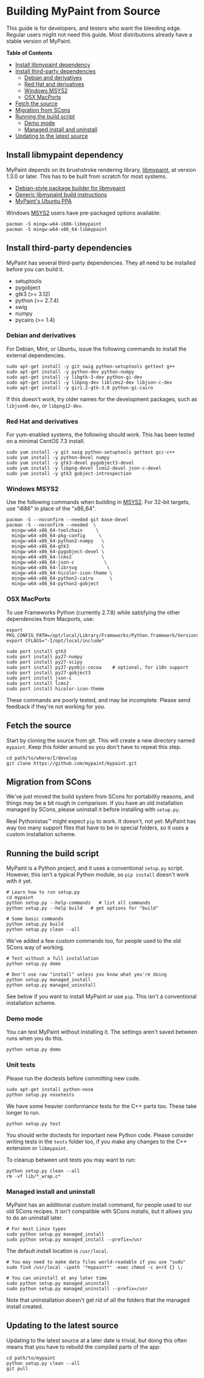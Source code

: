 # Building MyPaint from Source

This guide is for developers, and testers who want the bleeding edge.
Regular users might not need this guide. Most distributions already have
a stable version of MyPaint.

**Table of Contents**

* [Install libmypaint dependency](#install-libmypaint-dependency)
* [Install third-party dependencies](#install-third-party-dependencies)
  - [Debian and derivatives](#debian-and-derivatives)
  - [Red Hat and derivatives](#red-hat-and-derivatives)
  - [Windows MSYS2](#windows-msys2)
  - [OSX MacPorts](#osx-macports)
 * [Fetch the source](#fetch-the-source)
 * [Migration from SCons](#migration-from-scons)
 * [Running the build script](#running-the-build-script)
   - [Demo mode](#demo-mode)
   - [Managed install and uninstall](#managed-install-and-uninstall)
 * [Updating to the latest source](#updating-to-the-latest-source)

## Install libmypaint dependency

MyPaint depends on its brushstroke rendering library,
[libmypaint](https://github.com/mypaint/libmypaint),
at version 1.3.0 or later.
This has to be built from scratch for most systems.

* [Debian-style package builder for libmypaint][LIBDEB]
* [Generic libmypaint build instructions][LIB]
* [MyPaint's Ubuntu PPA][PPA]

Windows [MSYS2](http://msys2.org) users have pre-packaged options
available:

    pacman -S mingw-w64-i686-libmypaint
    pacman -S mingw-w64-x86_64-libmypaint

[LIBDEB]: https://github.com/mypaint/libmypaint.deb
[LIB]: https://github.com/mypaint/libmypaint/blob/master/README.md
[PPA]: https://launchpad.net/~achadwick/+archive/ubuntu/mypaint-testing

## Install third-party dependencies

MyPaint has several third-party dependencies. They all need to be
installed before you can build it.

- setuptools
- pygobject
- gtk3 (>= 3.12)
- python (>= 2.7.4)
- swig
- numpy
- pycairo (>= 1.4)

### Debian and derivatives

For Debian, Mint, or Ubuntu, issue the following commands to install the
external dependencies.

    sudo apt-get install -y git swig python-setuptools gettext g++
    sudo apt-get install -y python-dev python-numpy
    sudo apt-get install -y libgtk-3-dev python-gi-dev
    sudo apt-get install -y libpng-dev liblcms2-dev libjson-c-dev
    sudo apt-get install -y gir1.2-gtk-3.0 python-gi-cairo

If this doesn't work, try older names for the development packages, such
as `libjson0-dev`, or `libpng12-dev`.

### Red Hat and derivatives

For yum-enabled systems, the following should work. This has been tested
on a minimal CentOS 7.3 install.

    sudo yum install -y git swig python-setuptools gettext gcc-c++
    sudo yum install -y python-devel numpy
    sudo yum install -y gtk3-devel pygobject3-devel
    sudo yum install -y libpng-devel lcms2-devel json-c-devel
    sudo yum install -y gtk3 gobject-introspection

### Windows MSYS2

Use the following commands when building in [MSYS2](http://msys2.org).
For 32-bit targets, use "i686" in place of the "x86_64".

    pacman -S --noconfirm --needed git base-devel
    pacman -S --noconfirm --needed  \
      mingw-w64-x86_64-toolchain     \
      mingw-w64-x86_64-pkg-config     \
      mingw-w64-x86_64-python2-numpy   \
      mingw-w64-x86_64-gtk3            \
      mingw-w64-x86_64-pygobject-devel \
      mingw-w64-x86_64-lcms2           \
      mingw-w64-x86_64-json-c           \
      mingw-w64-x86_64-librsvg           \
      mingw-w64-x86_64-hicolor-icon-theme \
      mingw-w64-x86_64-python2-cairo      \
      mingw-w64-x86_64-python2-gobject

### OSX MacPorts

To use Frameworks Python (currently 2.7.8) while satisfying the other
dependencies from Macports, use:

    export PKG_CONFIG_PATH=/opt/local/Library/Frameworks/Python.framework/Versions/2.7/lib/pkgconfig/
    export CFLAGS="-I/opt/local/include"

    sudo port install gtk3
    sudo port install py27-numpy
    sudo port install py27-scipy
    sudo port install py27-pyobjc-cocoa    # optional, for i18n support
    sudo port install py27-gobject3
    sudo port install json-c
    sudo port install lcms2
    sudo port install hicolor-icon-theme

These commands are poorly tested, and may be incomplete.
Please send feedback if they're not working for you.

## Fetch the source

Start by cloning the source from git. This will create a new directory
named `mypaint`. Keep this folder around so you don't have to repeat
this step.

    cd path/to/where/I/develop
    git clone https://github.com/mypaint/mypaint.git

## Migration from SCons

We've just moved the build system from SCons for portability reasons,
and things may be a bit rough in comparison. If you have an old
installation managed by SCons, please uninstall it before installing
with `setup.py`.

Real Pythonistas™ might expect `pip` to work. It doesn't, not yet:
MyPaint has way too many support files that have to be in special
folders, so it uses a custom installation scheme.

## Running the build script

MyPaint is a Python project, and it uses a conventional `setup.py`
script. However, this isn't a typical Python module, so `pip install`
doesn't work with it yet.

    # Learn how to run setup.py
    cd mypaint
    python setup.py --help-commands   # list all commands
    python setup.py --help build   # get options for "build"

    # Some basic commands
    python setup.py build
	python setup.py clean --all

We've added a few custom commands too, for people used to the old SCons
way of working.

    # Test without a full installation
    python setup.py demo

    # Don't use raw "install" unless you know what you're doing
    python setup.py managed_install
    python setup.py managed_uninstall

See below if you want to install MyPaint or use `pip`. This isn't a
conventional installation scheme.

### Demo mode

You can test MyPaint without installing it. The settings aren't saved
between runs when you do this.

    python setup.py demo

### Unit tests

Please run the doctests before committing new code.

    sudo apt-get install python-nose
    python setup.py nosetests

We have some heavier conformance tests for the C++ parts too. These take
longer to run.

    python setup.py test

You should write doctests for important new Python code. Please consider
writing tests in the `tests` folder too, if you make any changes to the
C++ extension or `libmypaint`.

To cleanup between unit tests you may want to run:

    python setup.py clean --all
    rm -vf lib/*_wrap.c*

### Managed install and uninstall

MyPaint has an additional custom install command, for people used to our
old SCons recipes. It isn't compatible with SCons installs, but it
allows you to do an uninstall later.

    # For most Linux types
    sudo python setup.py managed_install
    sudo python setup.py managed_install --prefix=/usr

The default install location is `/usr/local`.

    # You may need to make data files world-readable if you use "sudo"
    sudo find /usr/local -ipath '*mypaint*' -exec chmod -c a+rX {} \;

    # You can uninstall at any later time
    sudo python setup.py managed_uninstall
    sudo python setup.py managed_uninstall --prefix=/usr

Note that uninstallation doesn't get rid of all the folders that the
managed install created.

## Updating to the latest source

Updating to the latest source at a later date is trivial, but doing this
often means that you have to rebuild the compiled parts of the app:

    cd path/to/mypaint
    python setup.py clean --all
    git pull
